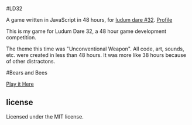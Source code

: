 #LD32

A game written in JavaScript in 48 hours, for [ludum dare #32](http://ludumdare.com/compo/).
[Profile](http://ludumdare.com/compo/author/harley77/)

This is my game for Ludum Dare 32, a 48 hour game development competition.

The theme this time was "Unconventional Weapon".
All code, art, sounds, etc. were created in less than 48 hours. It was more like
38 hours because of other distractons.

#Bears and Bees

[Play it Here](https://gentle-earth-3062.herokuapp.com/)



## license
Licensed under the MIT license.
